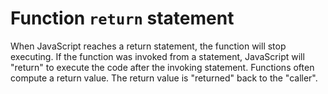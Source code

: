 # Function `return` statement

When JavaScript reaches a return statement, the function will stop executing. If the function was invoked from a statement, JavaScript will "return" to execute the code after the invoking statement. Functions often compute a return value. The return value is "returned" back to the "caller".
